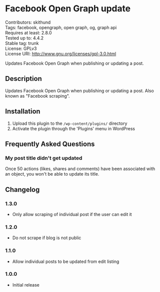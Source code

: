 # Facebook Open Graph update
Contributors: skithund  
Tags: facebook, opengraph, open graph, og, graph api  
Requires at least: 2.8.0  
Tested up to: 4.4.2  
Stable tag: trunk  
License: GPLv3  
License URI: http://www.gnu.org/licenses/gpl-3.0.html

Updates Facebook Open Graph when publishing or updating a post.

## Description

Updates Facebook Open Graph when publishing or updating a post. Also known as "Facebook scraping".

## Installation

1. Upload this plugin to the `/wp-content/plugins/` directory
2. Activate the plugin through the 'Plugins' menu in WordPress

## Frequently Asked Questions

### My post title didn't get updated
Once 50 actions (likes, shares and comments) have been associated with an object, you won't be able to update its title.

## Changelog

### 1.3.0
* Only allow scraping of individual post if the user can edit it

### 1.2.0
* Do not scrape if blog is not public

### 1.1.0
* Allow individual posts to be updated from edit listing

### 1.0.0
* Initial release
